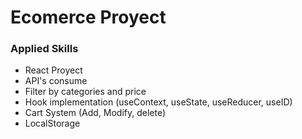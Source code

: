 # Ecomerce Proyect

### Applied Skills

+ React Proyect
+ API's consume
+ Filter by categories and price
+ Hook implementation (useContext, useState, useReducer, useID)
+ Cart System (Add, Modify, delete)
+ LocalStorage